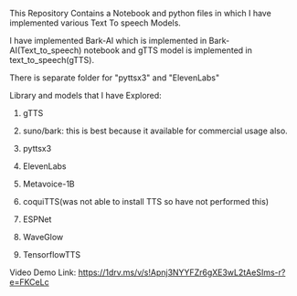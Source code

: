 This Repository Contains a Notebook and python files in which I have implemented various Text To speech Models.

I have implemented Bark-AI which is implemented in Bark-AI(Text_to_speech) notebook and gTTS model is implemented in text_to_speech(gTTS).

There is separate folder for "pyttsx3" and "ElevenLabs"

Library and models that I have Explored:

1) gTTS

2) suno/bark: this is best because it available for commercial usage also.

3) pyttsx3

4) ElevenLabs

5) Metavoice-1B

6) coquiTTS(was not able to install TTS so have not performed this)

7) ESPNet

8) WaveGlow

9) TensorflowTTS

Video Demo Link:
https://1drv.ms/v/s!Apnj3NYYFZr6gXE3wL2tAeSIms-r?e=FKCeLc
